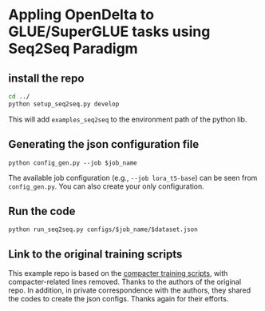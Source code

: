 # Appling OpenDelta to GLUE/SuperGLUE tasks using Seq2Seq Paradigm


## install the repo
```bash
cd ../
python setup_seq2seq.py develop
```
This will add `examples_seq2seq` to the environment path of the python lib.

## Generating the json configuration file

```
python config_gen.py --job $job_name

```
The available job configuration (e.g., `--job lora_t5-base`) can be seen from `config_gen.py`. You can also
create your only configuration.


## Run the code

```
python run_seq2seq.py configs/$job_name/$dataset.json
```

## Link to the original training scripts
This example repo is based on the [compacter training scripts](https://github.com/rabeehk/compacter), with compacter-related lines removed. Thanks to the authors of the original repo. In addition, in private correspondence with the authors, they shared the codes to create the json configs. Thanks again for their efforts. 
